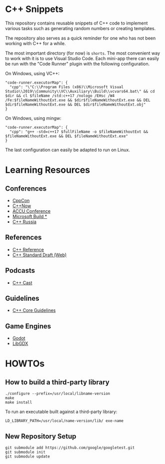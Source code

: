 # C++ Snippets
This repository contains reusable snippets of C++ code to implement various
tasks such as generating random numbers or creating templates.

The repository also serves as a quick reminder for one who has not been working
with C++ for a while.

The most important directory (for now) is `shorts`. The most convenient way to work
with it is to use Visual Studio Code. Each mini-app there can easily be run with
the "Code Runner" plugin with the following configuration.

On Windows, using VC++:
```
"code-runner.executorMap": {
  "cpp": "\"C:\\Program Files (x86)\\Microsoft Visual Studio\\2019\\Community\\VC\\Auxiliary\\Build\\vcvars64.bat\" && cd $dir && cl $fileName /std:c++17 /nologo /EHsc /W4 /Fe:$fileNameWithoutExt.exe && $dir$fileNameWithoutExt.exe && DEL $dir$fileNameWithoutExt.exe && DEL $dir$fileNameWithoutExt.obj"
}
```

On Windows, using mingw:
```
"code-runner.executorMap": {
  "cpp": "g++ -std=c++17 $fullFileName -o $fileNameWithoutExt && $fileNameWithoutExt.exe && DEL $fileNameWithoutExt.exe"
}
```

The last configuration can easily be adapted to run on Linux.

# Learning Resources

## Conferences

- [CppCon](https://www.youtube.com/user/CppCon/playlists)
- [C++Now](https://www.youtube.com/user/BoostCon/playlists)
- [ACCU Conference](https://www.youtube.com/channel/UCJhay24LTpO1s4bIZxuIqKw/featured)
- [Microsoft Build *](https://www.youtube.com/channel/UCsMica-v34Irf9KVTh6xx-g/playlists?view=50&sort=dd&shelf_id=16)
- [C++ Russia](https://www.youtube.com/channel/UCJ9v015sPgEi0jJXe_zanjA)

## References

- [C++ Reference](https://en.cppreference.com/w/)
- [C++ Standard Draft (Web)](https://eel.is/c++draft/)

## Podcasts

- [C++ Cast](http://cppcast.com/)

## Guidelines

- [C++ Core Guidelines](https://github.com/isocpp/CppCoreGuidelines/blob/master/CppCoreGuidelines.md)

## Game Engines
- [Godot](https://godotengine.org/download)
- [LibGDX](https://libgdx.badlogicgames.com/)


# HOWTOs

## How to build a third-party library
```
./configure --prefix=/usr/local/libname-version
make
make install
```

To run an executable built against a third-party library:
```
LD_LIBRARY_PATH=/usr/local/name-version/lib/ exe-name
```

## New Repository Setup

```
git submodule add https://github.com/google/googletest.git
git submodule init
git submodule update
```
